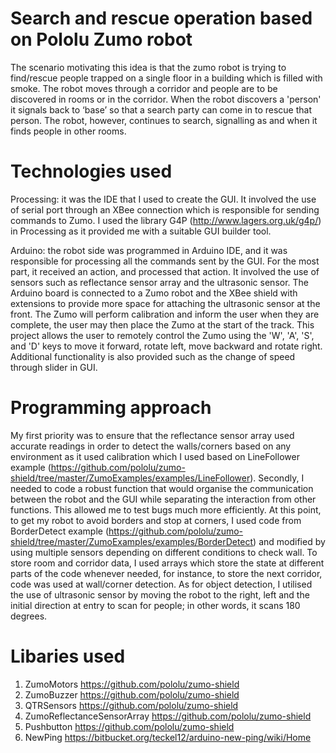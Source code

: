 # Search and rescue operation based on Pololu Zumo robot 

The scenario motivating this idea is that the zumo robot is trying to find/rescue people trapped on a single floor in a building which is filled with smoke. The robot moves through a corridor and people are to be discovered in rooms or in the corridor. When the robot discovers a 'person' it signals back to ‘base’ so that a search party can come in to rescue that person. The robot, however, continues to search, signalling as and when it finds people in other rooms.

# Technologies used

Processing: it was the IDE that I used to create the GUI. It involved the use of serial port through an XBee connection which is responsible for sending commands to Zumo. I used the library G4P (http://www.lagers.org.uk/g4p/) in Processing as it provided me with a suitable GUI builder tool.

Arduino: the robot side was programmed in Arduino IDE, and it was responsible for processing all the commands sent by the GUI. For the most part, it received an action, and processed that action. It involved the use of sensors such as reflectance sensor array and the ultrasonic sensor. The Arduino board is connected to a Zumo robot and the XBee shield with extensions to provide more space for attaching the ultrasonic sensor at the front. The Zumo will perform calibration and inform the user when they are complete, the user may then place the Zumo at the start of the track. This project allows the user to remotely control the Zumo using the 'W', 'A', 'S', and 'D' keys to move it forward, rotate left, move backward and rotate right. Additional functionality is also provided such as the change of speed through slider in GUI.

# Programming approach

My first priority was to ensure that the reflectance sensor array used accurate readings in order to detect the walls/corners based on any environment as it used calibration which I used based on LineFollower example (https://github.com/pololu/zumo-shield/tree/master/ZumoExamples/examples/LineFollower). Secondly, I needed to code a robust function that would organise the communication between the robot and the GUI while separating the interaction from other functions. This allowed me to test bugs much more efficiently. At this point, to get my robot to avoid borders and stop at corners, I used code from BorderDetect example (https://github.com/pololu/zumo-shield/tree/master/ZumoExamples/examples/BorderDetect) and modified by using multiple sensors depending on different conditions to check wall. To store room and corridor data, I used arrays which store the state at different parts of the code whenever needed, for instance, to store the next corridor, code was used at wall/corner detection. As for object detection, I utilised the use of ultrasonic sensor by moving the robot to the right, left and the initial direction at entry to scan for people; in other words, it scans 180 degrees.

# Libaries used

1. ZumoMotors https://github.com/pololu/zumo-shield 
2. ZumoBuzzer https://github.com/pololu/zumo-shield 
3. QTRSensors https://github.com/pololu/zumo-shield 
4. ZumoReflectanceSensorArray https://github.com/pololu/zumo-shield 
5. Pushbutton https://github.com/pololu/zumo-shield 
6. NewPing https://bitbucket.org/teckel12/arduino-new-ping/wiki/Home
